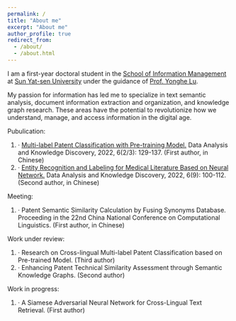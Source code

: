 ```yaml
---
permalink: /
title: "About me"
excerpt: "About me"
author_profile: true
redirect_from: 
  - /about/
  - /about.html
---
```


I am a first-year doctoral student in the [School of Information Management](https://ischool.sysu.edu.cn/) at [Sun Yat-sen University](https://www.sysu.edu.cn/sysuen/) under the guidance of [Prof. Yonghe Lu](https://ischool.sysu.edu.cn/zh-hans/teacher/luyonghe). 

My passion for information has led me to specialize in text semantic analysis, document information extraction and organization, and knowledge graph research. These areas have the potential to revolutionize how we understand, manage, and access information in the digital age.


Pubulication:

1. · [Multi-label Patent Classification with Pre-training Model.](https://www.webofscience.com/wos/alldb/full-record/CSCD:7189628) Data Analysis and Knowledge Discovery, 2022, 6(2/3): 129-137. (First author, in Chinese)
2. · [Entity Recognition and Labeling for Medical Literature Based on Neural Network.](https://www.webofscience.com/wos/alldb/full-record/CSCD:7321735) Data Analysis and Knowledge Discovery, 2022, 6(9): 100-112. (Second author, in Chinese)

Meeting:

1. · Patent Semantic Similarity Calculation by Fusing Synonyms Database. Proceeding in the 22nd China National Conference on Computational Linguistics. (First author, in Chinese)

Work under review:

1. · Research on Cross-lingual Multi-label Patent Classification based on Pre-trained Model. (Third author)
2. · Enhancing Patent Technical Similarity Assessment through Semantic Knowledge Graphs. (Second author)

Work in progress:

1. · A Siamese Adversarial Neural Network for Cross-Lingual Text Retrieval. (First author)




